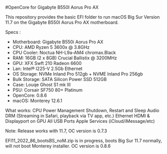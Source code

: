 #OpenCore for Gigabyte B550I Aorus Pro AX


This repository provides the basic EFI folder to run macOS Big Sur Version 11.7 on the Gigabyte B550I Aorus Pro AX motherboard.


Specs :
- Motherboard: Gigabyte B550i Aorus Pro AX
- CPU: AMD Ryzen 5 3600x @ 3.8GHz
- CPU Cooler: Noctua NH-L9a-AM4 chromax.Black
- RAM: 16GB (2 x 8GB) Crucial Ballistix @ 3200MHz
- GPU: XFX Swft 210 Radeon 6600
- Lan: Intel® I225-V 2.5Gb Ethernet
- OS Storage: NVMe Inland Pro 512gb + NVME Inland Pro 256gb
- Bulk Storage: SATA Silicon Power SSD 512GB
- Case:	Louqe Ghost S1 mk III
- PSU: Corsair SF750 80+ Platinum
- OpenCore: 0.8.6
- macOS: Monterey 12.6.1


What works:
CPU Power Management
Shutdown, Restart and Sleep
Audio
DRM (Streaming in Safari, playback via TV app, etc.) 
Ethernet
HDMI & Displayport on GPU
All USB Ports
Apple Services (iCloud/iMessage/etc)


Note:
Release works with 11.7, OC version is 0.7.3

EFI11_2022_86_bootsBS_noM.zip is in progress, boots Big Sur 11.7 normally, will not boot Monterey installer. OC version is 0.8.6
